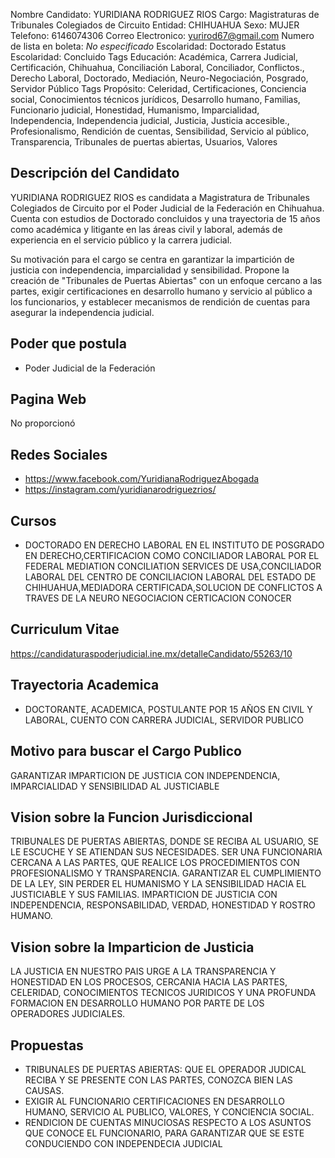 Nombre Candidato: YURIDIANA RODRIGUEZ RIOS
Cargo: Magistraturas de Tribunales Colegiados de Circuito
Entidad: CHIHUAHUA
Sexo: MUJER
Telefono: 6146074306
Correo Electronico: yurirod67@gmail.com
Numero de lista en boleta: *No especificado*
Escolaridad: Doctorado
Estatus Escolaridad: Concluido
Tags Educación: Académica, Carrera Judicial, Certificación, Chihuahua, Conciliación Laboral, Conciliador, Conflictos., Derecho Laboral, Doctorado, Mediación, Neuro-Negociación, Posgrado, Servidor Público
Tags Propósito: Celeridad, Certificaciones, Conciencia social, Conocimientos técnicos jurídicos, Desarrollo humano, Familias, Funcionario judicial, Honestidad, Humanismo, Imparcialidad, Independencia, Independencia judicial, Justicia, Justicia accesible., Profesionalismo, Rendición de cuentas, Sensibilidad, Servicio al público, Transparencia, Tribunales de puertas abiertas, Usuarios, Valores


## Descripción del Candidato 

YURIDIANA RODRIGUEZ RIOS es candidata a Magistratura de Tribunales Colegiados de Circuito por el Poder Judicial de la Federación en Chihuahua. Cuenta con estudios de Doctorado concluidos y una trayectoria de 15 años como académica y litigante en las áreas civil y laboral, además de experiencia en el servicio público y la carrera judicial.

Su motivación para el cargo se centra en garantizar la impartición de justicia con independencia, imparcialidad y sensibilidad. Propone la creación de "Tribunales de Puertas Abiertas" con un enfoque cercano a las partes, exigir certificaciones en desarrollo humano y servicio al público a los funcionarios, y establecer mecanismos de rendición de cuentas para asegurar la independencia judicial.


## Poder que postula

- Poder Judicial de la Federación


## Pagina Web

No proporcionó


## Redes Sociales

- https://www.facebook.com/YuridianaRodriguezAbogada
- https://instagram.com/yuridianarodriguezrios/


## Cursos

- DOCTORADO EN DERECHO LABORAL EN EL INSTITUTO DE POSGRADO EN DERECHO,CERTIFICACION COMO CONCILIADOR LABORAL POR EL FEDERAL MEDIATION   CONCILIATION SERVICES DE USA,CONCILIADOR LABORAL DEL CENTRO DE CONCILIACION LABORAL DEL ESTADO DE CHIHUAHUA,MEDIADORA CERTIFICADA,SOLUCION DE CONFLICTOS A TRAVES DE LA NEURO   NEGOCIACION CERTICACION CONOCER


## Curriculum Vitae

https://candidaturaspoderjudicial.ine.mx/detalleCandidato/55263/10


## Trayectoria Academica

- DOCTORANTE, ACADEMICA, POSTULANTE POR 15 AÑOS EN CIVIL Y LABORAL, CUENTO CON CARRERA JUDICIAL, SERVIDOR PUBLICO


## Motivo para buscar el Cargo Publico

GARANTIZAR IMPARTICION DE JUSTICIA CON INDEPENDENCIA, IMPARCIALIDAD Y SENSIBILIDAD AL JUSTICIABLE


## Vision sobre la Funcion Jurisdiccional

TRIBUNALES DE PUERTAS ABIERTAS, DONDE SE RECIBA AL USUARIO, SE LE ESCUCHE Y SE ATIENDAN SUS NECESIDADES. SER UNA FUNCIONARIA CERCANA A LAS PARTES, QUE REALICE LOS PROCEDIMIENTOS CON PROFESIONALISMO Y TRANSPARENCIA. GARANTIZAR EL CUMPLIMIENTO DE LA LEY, SIN PERDER EL HUMANISMO Y LA SENSIBILIDAD HACIA EL JUSTICIABLE Y SUS FAMILIAS. IMPARTICION DE JUSTICIA CON INDEPENDENCIA, RESPONSABILIDAD, VERDAD, HONESTIDAD Y ROSTRO HUMANO.


## Vision sobre la Imparticion de Justicia

LA JUSTICIA EN NUESTRO PAIS URGE A LA TRANSPARENCIA Y HONESTIDAD EN LOS PROCESOS, CERCANIA HACIA LAS PARTES, CELERIDAD, CONOCIMIENTOS TECNICOS JURIDICOS Y UNA PROFUNDA FORMACION EN DESARROLLO HUMANO POR PARTE DE LOS OPERADORES JUDICIALES.


## Propuestas

- TRIBUNALES DE PUERTAS ABIERTAS: QUE EL OPERADOR JUDICAL RECIBA Y SE PRESENTE CON LAS PARTES, CONOZCA BIEN LAS CAUSAS.
- EXIGIR AL FUNCIONARIO CERTIFICACIONES EN DESARROLLO HUMANO, SERVICIO AL PUBLICO, VALORES, Y CONCIENCIA SOCIAL.
- RENDICION DE CUENTAS MINUCIOSAS RESPECTO A LOS ASUNTOS QUE CONOCE EL FUNCIONARIO, PARA GARANTIZAR QUE SE ESTE CONDUCIENDO CON INDEPENDECIA JUDICIAL

